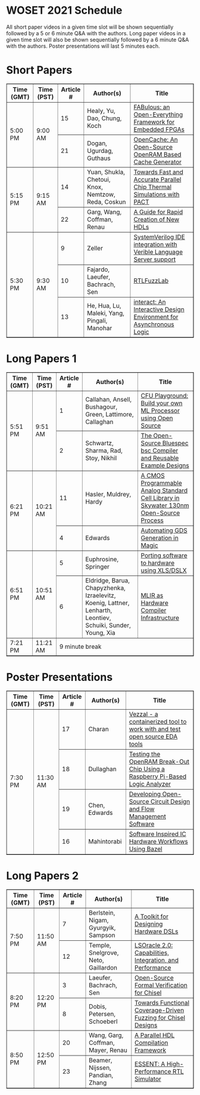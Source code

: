 # WOSET 2021 Schedule

All short paper videos in a given time slot will be shown sequentially followed by a 5 or 6 minute Q&A with the authors. Long paper videos in a given time slot will also be shown sequentially followed by a 6 minute Q&A with the authors. Poster presentations will last 5 minutes each.


# Short Papers

<table border="1">
<thead>
<tr>
<th>Time (GMT)</th>
<th>Time (PST)</th>
<th>Article #</th>
<th>Author(s)</th>
<th>Title</th>
</tr>
</thead>
<tbody>
<tr>
<td rowspan=2>5:00 PM</td>
<td rowspan=2>9:00 AM</td>
<td>15</td>
<td>Healy, Yu, Dao, Chung, Koch</td>
<td><a href="https://woset-workshop.github.io/WOSET2021.html#article-15">FABulous: an Open-Everything Framework for Embedded FPGAs</a></td>
</tr>
<tr>
<td>21</td>
<td>Dogan, Ugurdag, Guthaus</td>
<td><a href="https://woset-workshop.github.io/WOSET2021.html#article-21">OpenCache: An Open-Source OpenRAM Based Cache Generator</a></td>
</tr>
<tr>
<td rowspan=2>5:15 PM</td>
<td rowspan=2>9:15 AM</td>
<td>14</td>
<td>Yuan, Shukla, Chetoui, Knox, Nemtzow, Reda,  Coskun</td>
<td><a href="https://woset-workshop.github.io/WOSET2021.html#article-14">Towards Fast and Accurate Parallel Chip Thermal Simulations with PACT</a></td>
</tr>
<tr>
<td>22</td>
<td>Garg, Wang, Coffman, Renau</td>
<td><a href="https://woset-workshop.github.io/WOSET2021.html#article-22">A Guide for Rapid Creation of New HDLs</a></td>
</tr>
<tr>
<td rowspan=3>5:30 PM</td>
<td rowspan=3>9:30 AM</td>
<td>9</td>
<td>Zeller</td>
<td><a href="https://woset-workshop.github.io/WOSET2021.html#article-9">SystemVerilog IDE integration with Verible Language Server support</a></td>
</tr>
<tr>
<td>10</td>
<td>Fajardo, Laeufer, Bachrach, Sen</td>
<td><a href="https://woset-workshop.github.io/WOSET2021.html#article-10">RTLFuzzLab</a></td>
</tr>
<tr>
<td>13</td>
<td>He, Hua, Lu, Maleki, Yang, Pingali, Manohar</td>
<td><a href="https://woset-workshop.github.io/WOSET2021.html#article-13">interact: An Interactive Design Environment for Asynchronous Logic</a></td>
</tr>
</tbody>
</table>
 
# Long Papers 1

<table border="1">
<thead>
<tr>
<th>Time (GMT)</th>
<th>Time (PST)</th>
<th>Article #</th>
<th>Author(s)</th>
<th>Title</th>
</tr>
</thead>
<tbody>
<tr>
<td rowspan=2>5:51 PM</td>
<td rowspan=2>9:51 AM</td>
<td>1</td>
<td>Callahan, Ansell, Bushagour, Green, Lattimore, Callaghan</td>
<td><a href="https://woset-workshop.github.io/WOSET2021.html#article-1">CFU Playground: Build your own ML Processor using Open Source</a></td>
</tr>
<tr>
<td>2</td>
<td>Schwartz, Sharma, Rad, Stoy, Nikhil</td>
<td><a href="https://woset-workshop.github.io/WOSET2021.html#article-2">The Open-Source Bluespec bsc Compiler and Reusable Example Designs</a></td>
</tr>
<tr>
<td rowspan=2>6:21 PM</td>
<td rowspan=2>10:21 AM</td>
<td>11</td>
<td>Hasler, Muldrey, Hardy</td>
<td><a href="https://woset-workshop.github.io/WOSET2021.html#article-11">A CMOS Programmable Analog Standard Cell Library in Skywater 130nm Open-Source Process</a></td>
</tr>
<tr>
<td>4</td>
<td>Edwards</td>
<td><a href="https://woset-workshop.github.io/WOSET2021.html#article-4">Automating GDS Generation in Magic</a></td>
</tr>
<tr>
<td rowspan=2>6:51 PM</td>
<td rowspan=2>10:51 AM</td>
<td>5</td>
<td>Euphrosine, Springer</td>
<td><a href="https://woset-workshop.github.io/WOSET2021.html#article-5">Porting software to hardware using XLS/DSLX</a></td>
</tr>
<tr>
<td>6</td>
<td>Eldridge, Barua, Chapyzhenka, Izraelevitz, Koenig, Lattner, Lenharth, Leontiev, Schuiki, Sunder, Young, Xia</td>
<td><a href="https://woset-workshop.github.io/WOSET2021.html#article-6">MLIR as Hardware Compiler Infrastructure</a></td>
</tr>
<tr>
<td rowspan=2>7:21 PM</td>
<td rowspan=2>11:21 AM</td>
<td colspan=3>9 minute break</td>
</tr>
</tbody>
</table>

# Poster Presentations 

<table border="1">
<thead>
<tr>
<th>Time (GMT)</th>
<th>Time (PST)</th>
<th>Article #</th>
<th>Author(s)</th>
<th>Title</th>
</tr>
</thead>
<tbody>
<tr>
<td rowspan=4>7:30 PM</td>
<td rowspan=4>11:30 AM</td>
<td>17</td>
<td>Charan</td>
<td><a href="https://woset-workshop.github.io/WOSET2021.html#article-17">Vezzal - a containerized tool to work with and test open source EDA tools</a></td>
</tr>
<tr>
<td>18</td>
<td>Dullaghan</td>
<td><a href="https://woset-workshop.github.io/WOSET2021.html#article-18">Testing the OpenRAM Break-Out Chip Using a Raspberry Pi-Based Logic Analyzer</a></td>
</tr>
<tr>
<td>19</td>
<td>Chen, Edwards</td>
<td><a href="https://woset-workshop.github.io/WOSET2021.html#article-19">Developing Open-Source Circuit Design and Flow Management Software</a></td>
</tr>
<tr>
<td>16</td>
<td>Mahintorabi</td>
<td><a href="https://woset-workshop.github.io/WOSET2021.html#article-16">Software Inspired IC Hardware Workflows Using Bazel</a></td>
</tr>
</tbody>
</table>

# Long Papers 2

<table border="1">
<thead>
<tr>
<th>Time (GMT)</th>
<th>Time (PST)</th>
<th>Article #</th>
<th>Author(s)</th>
<th>Title</th>
</tr>
</thead>
<tbody>
<tr>
<td rowspan=2>7:50 PM</td>
<td rowspan=2>11:50 AM</td>
<td>7</td>
<td>Berlstein, Nigam, Gyurgyik, Sampson</td>
<td><a href="https://woset-workshop.github.io/WOSET2021.html#article-7">A Toolkit for Designing Hardware DSLs</a></td>
</tr>
<tr>
<td>12</td>
<td>Temple, Snelgrove, Neto, Gaillardon</td>
<td><a href="https://woset-workshop.github.io/WOSET2021.html#article-12">LSOracle 2.0: Capabilities, Integration, and Performance</a></td>
</tr>
<tr>
<td rowspan=2>8:20 PM</td>
<td rowspan=2>12:20 PM</td>
<td>3</td>
<td>Laeufer, Bachrach, Sen</td>
<td><a href="https://woset-workshop.github.io/WOSET2021.html#article-3">Open-Source Formal Verification for Chisel</a></td>
</tr>
<tr>
<td>8</td>
<td>Dobis, Petersen, Schoeberl</td>
<td><a href="https://woset-workshop.github.io/WOSET2021.html#article-8">Towards Functional Coverage-Driven Fuzzing for Chisel Designs</a></td>
</tr>
<tr>
<td rowspan=2>8:50 PM</td>
<td rowspan=2>12:50 PM</td>
<td>20</td>
<td>Wang, Garg, Coffman, Mayer, Renau</td>
<td><a href="https://woset-workshop.github.io/WOSET2021.html#article-20">A Parallel HDL Compilation Framework</a></td>
</tr>
<tr>
<td>23</td>
<td>Beamer, Nijssen, Pandian, Zhang</td>
<td><a href="https://woset-workshop.github.io/WOSET2021.html#article-23">ESSENT: A High-Performance RTL Simulator</a></td>
</tr>
</tbody>
</table>

